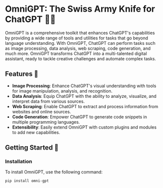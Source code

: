 # OmniGPT: The Swiss Army Knife for ChatGPT 🧠🔧

OmniGPT is a comprehensive toolkit that enhances ChatGPT's capabilities by providing a wide range of tools and utilities for tasks that go beyond language understanding. With OmniGPT, ChatGPT can perform tasks such as image processing, data analysis, web scraping, code generation, and much more. OmniGPT transforms ChatGPT into a multi-talented digital assistant, ready to tackle creative challenges and automate complex tasks.

## Features 🌟

- **Image Processing**: Enhance ChatGPT's visual understanding with tools for image manipulation, analysis, and recognition.
- **Data Analysis**: Equip ChatGPT with the ability to analyze, visualize, and interpret data from various sources.
- **Web Scraping**: Enable ChatGPT to extract and process information from websites and online sources.
- **Code Generation**: Empower ChatGPT to generate code snippets in multiple programming languages.
- **Extensibility**: Easily extend OmniGPT with custom plugins and modules to add new capabilities.

## Getting Started 🚀

### Installation

To install OmniGPT, use the following command:

```bash
pip install omni-gpt
